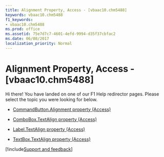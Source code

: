 ```yaml
---
title: Alignment Property, Access - [vbaac10.chm5488]
keywords: vbaac10.chm5488
f1_keywords:
- vbaac10.chm5488
ms.prod: office
ms.assetid: 75e7d7c7-4601-4efd-9994-d35f37cbfac2
ms.date: 06/08/2017
localization_priority: Normal
---
```



# Alignment Property, Access - [vbaac10.chm5488]

Hi there! You have landed on one of our F1 Help redirector pages. Please select the topic you were looking for below.

- [CommandButton.Alignment property (Access)](http://msdn.microsoft.com/library/b0081eea-1149-d173-646a-0800aa558415%28Office.15%29.aspx)

- [ComboBox.TextAlign property (Access)](http://msdn.microsoft.com/library/c5de59ad-f41f-8f19-6056-16ca88a1937d%28Office.15%29.aspx)

- [Label.TextAlign property (Access)](http://msdn.microsoft.com/library/088c8577-2057-8936-6a47-3c304c8e0eb2%28Office.15%29.aspx)

- [TextBox.TextAlign property (Access)](http://msdn.microsoft.com/library/2b6e5ad7-02f5-4e33-47a4-87882a3113b2%28Office.15%29.aspx)

[!include[Support and feedback](~/includes/feedback-boilerplate.md)]